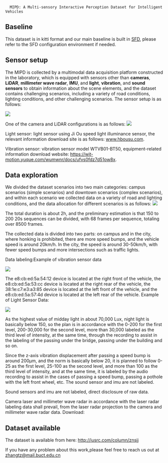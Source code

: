       MIPD: A Multi-sensory Interactive Perception Dataset for Intelligent Vehicles
## Baseline

This dataset is in kitti format and our main baseline is built in [SFD](https://github.com/LittlePey/SFD), please refer to the SFD configuration environment if needed.

## Sensor setup  

The MIPD is collected by a multimodal data acquisition platform constructed in the laboratory, which is equipped with sensors other than **cameras**, **LiDAR**, **millimeter wave radar**, **IMU**, and **light**, **vibration**, and **sound sensors** to obtain information about the scene elements, and the dataset contains challenging scenarios, including a variety of road conditions, lighting conditions, and other challenging scenarios. The sensor setup is as follows:


<img src="https://github.com/BUCT-IUSRC/Dataset__ParallelBody/blob/main/readme_image/1.png">

  One of the camera and LiDAR configurations is as follows:
<img src="https://github.com/BUCT-IUSRC/Dataset__ParallelBody/blob/main/readme_image/2.png">

  Light sensor: light sensor using Ji Ou speed light illuminance sensor, the relevant information download site is as follows: www.hbousu.com.  

   Vibration sensor: vibration sensor model WTVB01-BT50, equipment-related information download website: https://wit-motion.yuque.com/wumwnr/docs/ufvs0fdz7d51ow8x.

## Data exploration

We divided the dataset scenarios into two main categories: campus scenarios (simple scenarios) and downtown scenarios (complex scenarios), and within each scenario we collected data on a variety of road and lighting conditions, and the data allocation for different scenarios is as follows:
<img src="https://github.com/BUCT-IUSRC/Dataset__ParallelBody/blob/main/readme_image/3.png">


  The total duration is about 2h, and the preliminary estimation is that 150 to 200 20s sequences can be divided, with 68 frames per sequence, totaling over 8500 frames.


  The collected data is divided into two parts: on campus and in the city, where honking is prohibited, there are more speed bumps, and the vehicle speed is around 20km/h. In the city, the speed is around 30-50km/h, with fewer speed bumps and more intersections such as traffic lights.


  Data labeling:Example of vibration sensor data


<img src="https://github.com/BUCT-IUSRC/Dataset__ParallelBody/blob/main/readme_image/4.png">

  The e8:cb:ed:5a:54:12 device is located at the right front of the vehicle, the e8:cb:ed:5a:53:cc device is located at the right rear of the vehicle, the 38:1e:c7:e3:a3:85 device is located at the left front of the vehicle, and the e8:cb:ed:5a:57:4d device is located at the left rear of the vehicle.
  Example of Light Sensor Data:


<img src="https://github.com/BUCT-IUSRC/Dataset__ParallelBody/blob/main/readme_image/5.png">


  As the highest value of midday light in about 70,000 Lux, night light is basically below 150, so the plan is in accordance with the 0-200 for the first level, 200-30,000 for the second level, more than 30,000 labeled as the third level of intensity, at the same time, through the recording to assist in the labeling of the passing under the bridge, passing under the building and so on.


  Since the z-axis vibration displacement after passing a speed bump is around 200μm, and the norm is basically below 20, it is planned to follow 0-25 as the first level, 25-100 as the second level, and more than 100 as the third level of intensity, and at the same time, it is labeled by the audio recording to assist in the cases of passing a speed bump, passing a pothole with the left front wheel, etc. The sound sensor and imu are not labeled.


  Sound sensors and imu are not labeled, direct disclosure of raw data.

  Camera laser and millimeter wave radar in accordance with the laser radar labeling data shall prevail, from the laser radar projection to the camera and millimeter wave radar data.
Download:

## Dataset available

  The dataset is available from here: http://iusrc.com/column/znsjj

  If you have any problem about this work,please feel free to reach us out at zhangtz@mail.buct.edu.cn

